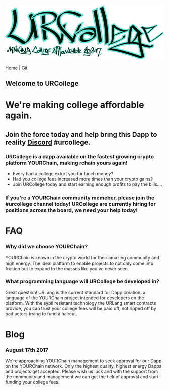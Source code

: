 ![Image](/urcollege1.png) 

[Home](https://urcollege.github.io/urcollege/)   |   [Git](https://github.com/URCOLLEGE/urcollege)

## Welcome to URCollege

# We're making college affordable again.
## Join the force today and help bring this Dapp to reality [Discord](https://discord.gg/uFf7dx2) #urcollege.
### URCollege is a dapp available on the fastest growing crypto platform YOURChain, making rchain yours again!

- Every had a college extort you for lunch money?
- Had you college fees increased more times than your crypto gains?
- Join URCollege today and start earning enough profits to pay the bills....


### If you're a YOURChain community memeber, please join the #urcollege channel today! URCollege are currently hiring for positions across the board, we need your help today!


# FAQ
### Why did we choose YOURChain?
YOURChain is known in the crypto world for their amazing community and high energy. The ideal platform to enable projects to not only come into fruition but to expand to the masses like you've never seen.

### What programming language will URCollege be developed in?
Great question! URLang is the current standard for Dapp creation, a language of the YOURChain project intended for developers on the platform. With the sybil resistant technology the URLang smart contracts provide, you can trust your college fees will be paid off, not ripped off by bad actors trying to fund a haircut.

# Blog

### August 17th 2017
We're approaching YOURChain management to seek approval for our Dapp on the YOURChain network. Only the highest quality, highest energy Dapps and projects get accepted. Please wish us luck and with the support from the community and management we can get the tick of approval and start funding your college fees.

